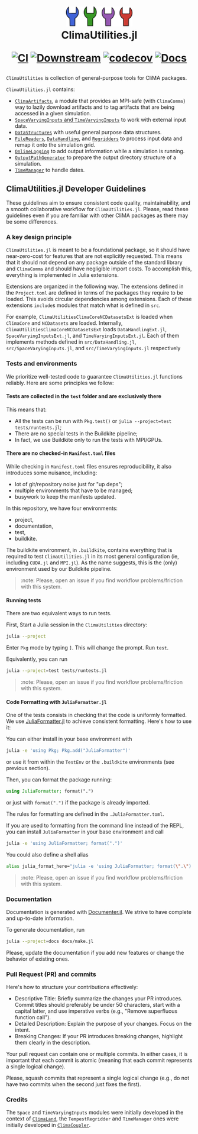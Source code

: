 <h1 align="center">
  <img src="logo.svg" width="180px"> <br>
ClimaUtilities.jl

[![CI](https://github.com/CliMA/ClimaUtilities.jl/actions/workflows/ci.yml/badge.svg)](https://github.com/CliMA/ClimaUtilities.jl/actions/workflows/ci.yml)
[![Downstream](https://github.com/CliMA/ClimaUtilities.jl/actions/workflows/downstream.yml/badge.svg)](https://github.com/CliMA/ClimaUtilities.jl/actions/workflows/downstream.yml)
[![codecov](https://codecov.io/gh/CliMA/ClimaUtilities.jl/graph/badge.svg?token=sbYkr5ydzp)](https://codecov.io/gh/CliMA/ClimaUtilities.jl)
[![Docs](https://img.shields.io/badge/docs_are_here-click_me!-blue.svg)](https://clima.github.io/ClimaUtilities.jl/dev/)

</h1>

`ClimaUtilities` is collection of general-purpose tools for CliMA packages.

`ClimaUtilities.jl` contains:
- [`ClimaArtifacts`](https://clima.github.io/ClimaUtilities.jl/dev/climaartifacts/),
  a module that provides an MPI-safe (with `ClimaComms`) way to lazily download
  artifacts and to tag artifacts that are being accessed in a given simulation.
- [`SpaceVaryingInputs` and
  `TimeVaryingInputs`](https://clima.github.io/ClimaUtilities.jl/dev/inputs/) to
  work with external input data.
- [`DataStructures`](https://clima.github.io/ClimaUtilities.jl/dev/datastrctures/)
  with useful general purpose data structures.
- [`FileReaders`](https://clima.github.io/ClimaUtilities.jl/dev/filereaders/),
  [`DataHandling`](https://clima.github.io/ClimaUtilities.jl/dev/datahandling/),
  and [`Regridders`](https://clima.github.io/ClimaUtilities.jl/dev/regridders/)
  to process input data and remap it onto the simulation grid.
- [`OnlineLogging`](https://clima.github.io/ClimaUtilities.jl/dev/onlinelogging/)
  to add output information while a simulation is running.
- [`OutputPathGenerator`](https://clima.github.io/ClimaUtilities.jl/dev/outputpathgenerator/)
  to prepare the output directory structure of a simulation.
- [`TimeManager`](https://clima.github.io/ClimaUtilities.jl/dev/timemanager/) to
  handle dates.

## ClimaUtilities.jl Developer Guidelines

These guidelines aim to ensure consistent code quality, maintainability, and a
smooth collaborative workflow for `ClimaUtilities.jl`. Please, read these
guidelines even if you are familiar with other CliMA packages as there may be
some differences.

### A key design principle

`ClimaUtilities.jl` is meant to be a foundational package, so it should have
near-zero-cost for features that are not explicitly requested. This means that
it should not depend on any package outside of the standard library and
`ClimaComms` and should have negligible import costs. To accomplish this,
everything is implemented in Julia extensions.

Extensions are organized in the following way. The extensions defined in the
`Project.toml` are defined in terms of the packages they require to be loaded.
This avoids circular dependencies among extensions. Each of these extensions
`include`s modules that match what is defined in `src`.

For example, `ClimaUtilitiesClimaCoreNCDatasetsExt` is loaded when `ClimaCore`
and `NCDatasets` are loaded. Internally, `ClimaUtilitiesClimaCoreNCDatasetsExt`
loads `DataHandlingExt.jl`, `SpaceVaryingInputsExt.jl`, and
`TimeVaryingInputsExt.jl`. Each of them implements methods defined in
`src/DataHandling.jl`, `src/SpaceVaryingInputs.jl`, and
`src/TimeVaryingInputs.jl` respectively

### Tests and environments

We prioritize well-tested code to guarantee `ClimaUtilities.jl` functions
reliably. Here are some principles we follow:

#### Tests are collected in the `test` folder and are exclusively there

This means that:
- All the tests can be run with `Pkg.test()` or `julia --project=test tests/runtests.jl`;
- There are no special tests in the Buildkite pipeline;
- In fact, we use Buildkite only to run the tests with MPI/GPUs.

#### There are no checked-in `Manifest.toml` files

While checking in `Manifest.toml` files ensures reproducibility, it also
introduces some nuisance, including:
- lot of git/repository noise just for "up deps";
- multiple environments that have to be managed;
- busywork to keep the manifests updated.

In this repository, we have four environments:
- project,
- documentation,
- test,
- buildkite.

The buildkite environment, in `.buildkite`, contains everything that is required
to test `ClimaUtilities.jl` in its most general configuration (ie, including
`CUDA.jl` and `MPI.jl`). As the name suggests, this is the (only) environment
used by our Buildkite pipeline.

> :note: Please, open an issue if you find workflow problems/friction with this
> system.

#### Running tests

There are two equivalent ways to run tests.

First, Start a Julia session in the `ClimaUtilities` directory:
``` sh
julia --project
```
Enter `Pkg` mode by typing `]`. This will change the prompt. Run `test`.

Equivalently, you can run
``` sh
julia --project=test tests/runtests.jl
```

> :note: Please, open an issue if you find workflow problems/friction with this
> system.

#### Code Formatting with `JuliaFormatter.jl`

One of the tests consists in checking that the code is uniformly formatted. We
use [JuliaFormatter.jl](https://github.com/domluna/JuliaFormatter.jl) to achieve
consistent formatting. Here's how to use it:

You can either install in your base environment with
``` sh
julia -e 'using Pkg; Pkg.add("JuliaFormatter")'
```
or use it from within the `TestEnv` or the `.buildkite` environments (see previous section).

Then, you can format the package running:
``` julia
using JuliaFormatter; format(".")
```
or just with `format(".")` if the package is already imported.

The rules for formatting are defined in the `.JuliaFormatter.toml`.

If you are used to formatting from the command line instead of the REPL, you can
install `JuliaFormatter` in your base environment and call
``` sh
julia -e 'using JuliaFormatter; format(".")'
```
You could also define a shell alias
``` sh
alias julia_format_here="julia -e 'using JuliaFormatter; format(\".\")'"
```

> :note: Please, open an issue if you find workflow problems/friction with this
> system.

### Documentation

Documentation is generated with
[Documenter.jl](https://documenter.juliadocs.org/stable/). We strive to have
complete and up-to-date information.

To generate documentation, run
``` sh
julia --project=docs docs/make.jl
```

Please, update the documentation if you add new features or change the behavior
of existing ones.

### Pull Request (PR) and commits

Here's how to structure your contributions effectively:

- Descriptive Title: Briefly summarize the changes your PR introduces. Commit
  titles should preferably be under 50 characters, start with a capital latter,
  and use imperative verbs (e.g., "Remove superfluous function call").
- Detailed Description: Explain the purpose of your changes. Focus on the
  intent.
- Breaking Changes: If your PR introduces breaking changes, highlight them
  clearly in the description.

Your pull request can contain one or multiple commits. In either cases, it is
important that each commit is atomic (meaning that each commit represents a
single logical change).

Please, squash commits that represent a single logical change (e.g., do not have
two commits when the second just fixes the first).

### Credits

The `Space` and `TimeVaryingInputs` modules were initially developed in the
context of [`ClimaLand`](https://github.com/CliMA/ClimaLand.jl), the
`TempestRegridder` and `TimeManager` ones were initially developed in
[`ClimaCoupler`](https://github.com/CliMA/ClimaCoupler.jl).


